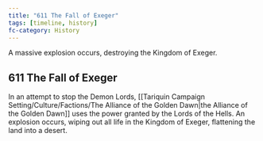 ```yaml
---
title: "611 The Fall of Exeger"
tags: [timeline, history]
fc-category: History
---
```

<span class='ob-timelines'
	data-date='611-07-05-00'
	data-title='The Fall of Exeger'
	data-class='orange'>A massive explosion occurs, destroying the Kingdom of Exeger.</span>
## 611 The Fall of Exeger
In an attempt to stop the Demon Lords, [[Tariquin Campaign Setting/Culture/Factions/The Alliance of the Golden Dawn|the Alliance of the Golden Dawn]] uses the power granted by the Lords of the Hells. An explosion occurs, wiping out all life in the Kingdom of Exeger, flattening the land into a desert.

